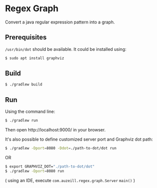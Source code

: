 # Regex Graph

Convert a java regular expression pattern into a graph.

## Prerequisites
`/usr/bin/dot` should be available. It could be installed using:

```sh
$ sudo apt install graphviz
```

## Build
```sh
$ ./gradlew build
```

## Run
Using the command line:
```sh
$ ./gradlew run
```
Then open http://localhost:9000/ in your browser.

It's also possible to define customized server port and Graphviz dot path:
```sh
$ ./gradlew -Dport=8080 -Ddot=./path-to-dot/dot run
```
OR
```sh
$ export GRAPHVIZ_DOT="./path-to-dot/dot"
$ ./gradlew -Dport=8080 run
```

( using an IDE, execute `com.auzeill.regex.graph.Server` `main()` )
